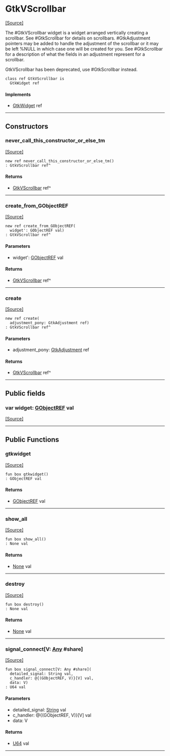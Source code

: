 # GtkVScrollbar
<span class="source-link">[[Source]](src/gtk3/GtkVScrollbar.md#L6)</span>

The #GtkVScrollbar widget is a widget arranged vertically creating a
scrollbar. See #GtkScrollbar for details on
scrollbars. #GtkAdjustment pointers may be added to handle the
adjustment of the scrollbar or it may be left %NULL in which case one
will be created for you. See #GtkScrollbar for a description of what the
fields in an adjustment represent for a scrollbar.

GtkVScrollbar has been deprecated, use #GtkScrollbar instead.


```pony
class ref GtkVScrollbar is
  GtkWidget ref
```

#### Implements

* [GtkWidget](gtk3-GtkWidget.md) ref

---

## Constructors

### never_call_this_constructor_or_else_tm
<span class="source-link">[[Source]](src/gtk3/GtkVScrollbar.md#L20)</span>


```pony
new ref never_call_this_constructor_or_else_tm()
: GtkVScrollbar ref^
```

#### Returns

* [GtkVScrollbar](gtk3-GtkVScrollbar.md) ref^

---

### create_from_GObjectREF
<span class="source-link">[[Source]](src/gtk3/GtkVScrollbar.md#L23)</span>


```pony
new ref create_from_GObjectREF(
  widget': GObjectREF val)
: GtkVScrollbar ref^
```
#### Parameters

*   widget': [GObjectREF](gtk3-..-gobject-GObjectREF.md) val

#### Returns

* [GtkVScrollbar](gtk3-GtkVScrollbar.md) ref^

---

### create
<span class="source-link">[[Source]](src/gtk3/GtkVScrollbar.md#L27)</span>


```pony
new ref create(
  adjustment_pony: GtkAdjustment ref)
: GtkVScrollbar ref^
```
#### Parameters

*   adjustment_pony: [GtkAdjustment](gtk3-GtkAdjustment.md) ref

#### Returns

* [GtkVScrollbar](gtk3-GtkVScrollbar.md) ref^

---

## Public fields

### var widget: [GObjectREF](gtk3-..-gobject-GObjectREF.md) val
<span class="source-link">[[Source]](src/gtk3/GtkVScrollbar.md#L17)</span>



---

## Public Functions

### gtkwidget
<span class="source-link">[[Source]](src/gtk3/GtkVScrollbar.md#L19)</span>


```pony
fun box gtkwidget()
: GObjectREF val
```

#### Returns

* [GObjectREF](gtk3-..-gobject-GObjectREF.md) val

---

### show_all
<span class="source-link">[[Source]](src/gtk3/GtkWidget.md#L4)</span>


```pony
fun box show_all()
: None val
```

#### Returns

* [None](builtin-None.md) val

---

### destroy
<span class="source-link">[[Source]](src/gtk3/GtkWidget.md#L7)</span>


```pony
fun box destroy()
: None val
```

#### Returns

* [None](builtin-None.md) val

---

### signal_connect\[V: [Any](builtin-Any.md) #share\]
<span class="source-link">[[Source]](src/gtk3/GtkWidget.md#L10)</span>


```pony
fun box signal_connect[V: Any #share](
  detailed_signal: String val,
  c_handler: @{(GObjectREF, V)}[V] val,
  data: V)
: U64 val
```
#### Parameters

*   detailed_signal: [String](builtin-String.md) val
*   c_handler: @{(GObjectREF, V)}[V] val
*   data: V

#### Returns

* [U64](builtin-U64.md) val

---

